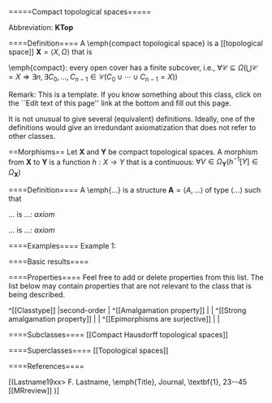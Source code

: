 =====Compact topological spaces=====

Abbreviation: **KTop**

====Definition====
A \emph{compact topological space} is a [[topological space]] $\mathbf{X}=\langle X,\Omega\rangle$ that is

\emph{compact}: every open cover has a finite subcover, i.e.,
$\forall\mathcal C\subseteq\Omega(\bigcup\mathcal C=X\Longrightarrow\exists n, \exists C_0,\ldots,C_{n-1}\in\mathcal C(C_0\cup\cdots\cup C_{n-1}=X))$

Remark: This is a template.
If you know something about this class, click on the ``Edit text of this page'' link at the bottom and fill out this page.

It is not unusual to give several (equivalent) definitions. Ideally, one of the definitions would give an irredundant axiomatization that does not refer to other classes.

==Morphisms==
Let $\mathbf{X}$ and $\mathbf{Y}$ be compact topological spaces. A morphism from $\mathbf{X}$ to $\mathbf{Y}$ is a function $h:X\rightarrow Y$ that is a continuous: 
$\forall V\in\Omega_{\mathbf Y}(h^{-1}[Y]\in\Omega_{\mathbf X})$

====Definition====
A \emph{...} is a structure $\mathbf{A}=\langle A,...\rangle$ of type $\langle
...\rangle$ such that

$...$ is ...:  $axiom$
  
$...$ is ...:  $axiom$

====Examples====
Example 1: 

====Basic results====


====Properties====
Feel free to add or delete properties from this list. The list below may contain properties that are not relevant to the class that is being described.

^[[Classtype]]                        |second-order  |
^[[Amalgamation property]]            | |
^[[Strong amalgamation property]]     | |
^[[Epimorphisms are surjective]]      | |

====Subclasses====
  [[Compact Hausdorff topological spaces]]


====Superclasses====
  [[Topological spaces]]


====References====

[(Lastname19xx>
F. Lastname, \emph{Title}, Journal, \textbf{1}, 23--45 [[MRreview]] 
)]


